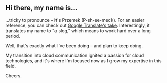 ## Hi there, my name is...
...tricky to pronounce – it's Przemek (P-sh-ee-meck). 
For an easier reference, you can check out [Google Translate's take](https://translate.google.com/?sl=pl&tl=en&text=przemek&op=translate).
Interestingly, it translates my name to "a slog," which means to work hard over a long period.

Well, that's exactly what I've been doing – and plan to keep doing.

My transition into cloud communication ignited a passion for cloud technologies, and it's where I'm focused now as I grow my expertise in this field.

Cheers.
<!--
**pkrajenta/pkrajenta** is a ✨ _special_ ✨ repository because its `README.md` (this file) appears on your GitHub profile.

Here are some ideas to get you started:

- 🔭 I’m currently working on ...
- 🌱 I’m currently learning ...
- 👯 I’m looking to collaborate on ...
- 🤔 I’m looking for help with ...
- 💬 Ask me about ...
- 📫 How to reach me: ...
- 😄 Pronouns: ...
- ⚡ Fun fact: ...
-->
